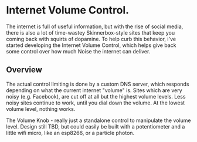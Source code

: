 # Internet Volume Control.

The internet is full of useful information, but with the rise of social media,
there is also a lot of time-wastey Skinnerbox-style sites that keep you coming
back with squirts of dopamine. To help curb this behavior, i've started
developing the Internet Volume Control, which helps give back some control over
how much Noise the internet can deliver.

## Overview

The actual control limiting is done by a custom DNS server, which responds
depending on what the current internet "volume" is. Sites which are very noisy
(e.g. Facebook), are cut off at all but the highest volume levels. Less noisy
sites continue to work, until you dial down the volume. At the lowest volume
level, nothing works.

The Volume Knob - really just a standalone control to manipulate the volume
level. Design still TBD, but could easily be built with a potentiometer and a
little wifi micro, like an esp8266, or a particle photon.

